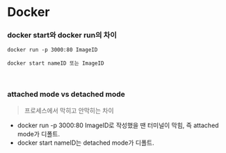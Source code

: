 # Docker

### docker start와 docker run의 차이

```DOCKER
docker run -p 3000:80 ImageID

docker start nameID 또는 ImageID
```

<br>

### attached mode vs detached mode

> 프로세스에서 막히고 안막히는 차이

- docker run -p 3000:80 ImageID로 작성했을 땐 터미널이 막힘, 즉 attached mode가 디폴트.
- docker start nameID는 detached mode가 디폴트.

<br>
